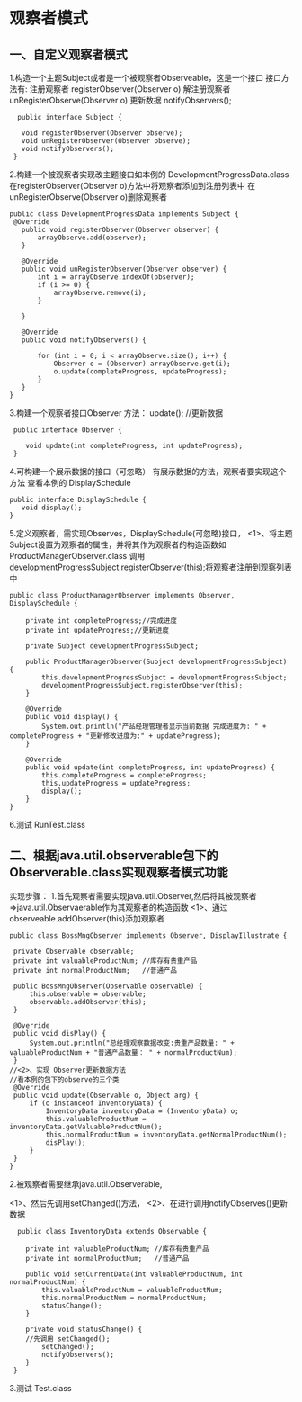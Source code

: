 # 观察者模式

## 一、自定义观察者模式

1.构造一个主题Subject或者是一个被观察者Observeable，这是一个接口
 接口方法有:
 注册观察者
 registerObserver(Observer o)
 解注册观察者
 unRegisterObserve(Observer o)
 更新数据
 notifyObservers();
 ```
   public interface Subject {

    void registerObserver(Observer observe);
    void unRegisterObserver(Observer observe);
    void notifyObservers();
  }
 ```
 
 2.构建一个被观察者实现改主题接口如本例的 DevelopmentProgressData.class
  在registerObserver(Observer o)方法中将观察者添加到注册列表中
  在 unRegisterObserve(Observer o)删除观察者
 ```
 public class DevelopmentProgressData implements Subject {
  @Override
    public void registerObserver(Observer observer) {
        arrayObserve.add(observer);
    }

    @Override
    public void unRegisterObserver(Observer observer) {
        int i = arrayObserve.indexOf(observer);
        if (i >= 0) {
            arrayObserve.remove(i);
        }

    }

    @Override
    public void notifyObservers() {

        for (int i = 0; i < arrayObserve.size(); i++) {
            Observer o = (Observer) arrayObserve.get(i);
            o.update(completeProgress, updateProgress);
        }
    }
 }
 ```
 
3.构建一个观察者接口Observer
 方法：
 update(); //更新数据
```
 public interface Observer {

    void update(int completeProgress, int updateProgress);
 }
```

4.可构建一个展示数据的接口（可忽略）
 有展示数据的方法，观察者要实现这个方法 查看本例的 DisplaySchedule
 ```
public interface DisplaySchedule {
    void display();
}
 ```

5.定义观察者，需实现Observes，DisplaySchedule(可忽略)接口，
<1>、将主题Subject设置为观察者的属性，并将其作为观察者的构造函数如 ProductManagerObserver.class
调用  developmentProgressSubject.registerObserver(this);将观察者注册到观察列表中
```
public class ProductManagerObserver implements Observer, DisplaySchedule {

    private int completeProgress;//完成进度
    private int updateProgress;//更新进度

    private Subject developmentProgressSubject;

    public ProductManagerObserver(Subject developmentProgressSubject) {
        this.developmentProgressSubject = developmentProgressSubject;
        developmentProgressSubject.registerObserver(this);
    }

    @Override
    public void display() {
        System.out.println("产品经理管理者显示当前数据 完成进度为: " + completeProgress + "更新修改进度为:" + updateProgress);
    }

    @Override
    public void update(int completeProgress, int updateProgress) {
        this.completeProgress = completeProgress;
        this.updateProgress = updateProgress;
        display();
    }
}

```
6.测试 RunTest.class


## 二、根据java.util.observerable包下的Observerable.class实现观察者模式功能

实现步骤：
 1.首先观察者需要实现java.util.Observer,然后将其被观察者=>java.util.Observaerable作为其观察者的构造函数
   <1>、通过observeable.addObserver(this)添加观察者
   ```
   public class BossMngObserver implements Observer, DisplayIllustrate {

    private Observable observable;
    private int valuableProductNum; //库存有贵重产品
    private int normalProductNum;   //普通产品

    public BossMngObserver(Observable observable) {
        this.observable = observable;
        observable.addObserver(this);
    }

    @Override
    public void disPlay() {
        System.out.println("总经理观察数据改变:贵重产品数量: " + valuableProductNum + "普通产品数量： " + normalProductNum);
    }
   //<2>、实现 Observer更新数据方法
   //看本例的包下的observe的三个类
    @Override
    public void update(Observable o, Object arg) {
        if (o instanceof InventoryData) {
            InventoryData inventoryData = (InventoryData) o;
            this.valuableProductNum = inventoryData.getValuableProductNum();
            this.normalProductNum = inventoryData.getNormalProductNum();
            disPlay();
        }
    }
  }
   ```
 
 2.被观察者需要继承java.util.Observerable,
 
   <1>、然后先调用setChanged()方法，
   <2>、在进行调用notifyObserves()更新数据
   
```
  public class InventoryData extends Observable {

    private int valuableProductNum; //库存有贵重产品
    private int normalProductNum;   //普通产品

    public void setCurrentData(int valuableProductNum, int normalProductNum) {
        this.valuableProductNum = valuableProductNum;
        this.normalProductNum = normalProductNum;
        statusChange();
    }
    
    private void statusChange() {
    //先调用 setChanged();
        setChanged();
        notifyObservers();
    }
 }
 ```
 
  3.测试 Test.class
